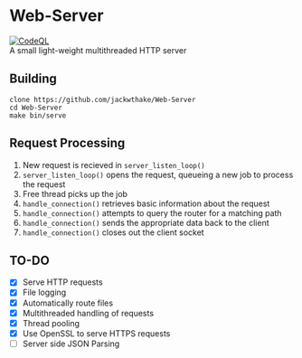 # Web-Server
[![CodeQL](https://github.com/jackwthake/Web-Server/actions/workflows/codeql.yml/badge.svg)](https://github.com/jackwthake/Web-Server/actions/workflows/codeql.yml)  
A small light-weight multithreaded HTTP server
## Building
```
clone https://github.com/jackwthake/Web-Server
cd Web-Server
make bin/serve
```
## Request Processing
1. New request is recieved in ```server_listen_loop()```
2. ```server_listen_loop()``` opens the request, queueing a new job to process the request
3. Free thread picks up the job
4. ```handle_connection()``` retrieves basic information about the request
5. ```handle_connection()``` attempts to query the router for a matching path
6. ```handle_connection()``` sends the appropriate data back to the client
7. ```handle_connection()``` closes out the client socket
## TO-DO
- [x] Serve HTTP requests
- [x] File logging
- [x] Automatically route files
- [x] Multithreaded handling of requests
- [x] Thread pooling
- [X] Use OpenSSL to serve HTTPS requests
- [ ] Server side JSON Parsing
